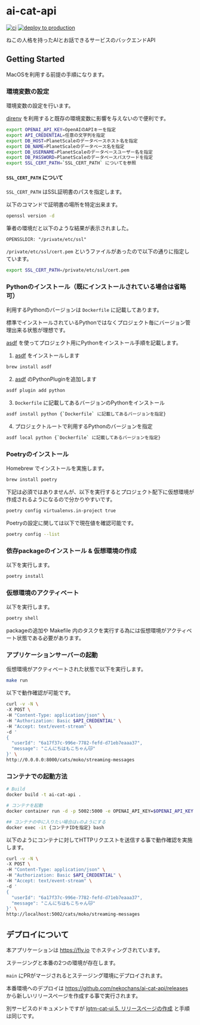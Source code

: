 # ai-cat-api
[![ci](https://github.com/nekochans/ai-cat-api/actions/workflows/ci.yml/badge.svg)](https://github.com/nekochans/ai-cat-api/actions/workflows/ci.yml)
[![deploy to production](https://github.com/nekochans/ai-cat-api/actions/workflows/deploy-to-production.yml/badge.svg)](https://github.com/nekochans/ai-cat-api/actions/workflows/deploy-to-production.yml)

ねこの人格を持ったAIとお話できるサービスのバックエンドAPI

## Getting Started

MacOSを利用する前提の手順になります。

### 環境変数の設定

環境変数の設定を行います。

[direnv](https://github.com/direnv/direnv) を利用すると既存の環境変数に影響を与えないので便利です。

```bash
export OPENAI_API_KEY=OpenAIのAPIキーを指定
export API_CREDENTIAL=任意の文字列を指定
export DB_HOST=PlanetScaleのデータベースホスト名を指定
export DB_NAME=PlanetScaleのデータベース名を指定
export DB_USERNAME=PlanetScaleのデータベースユーザー名を指定
export DB_PASSWORD=PlanetScaleのデータベースパスワードを指定
export SSL_CERT_PATH=`SSL_CERT_PATH` についてを参照
```

#### `SSL_CERT_PATH` について

`SSL_CERT_PATH` はSSL証明書のパスを指定します。

以下のコマンドで証明書の場所を特定出来ます。

```bash
openssl version -d
```

筆者の環境だと以下のような結果が表示されました。

```
OPENSSLDIR: "/private/etc/ssl"
```

`/private/etc/ssl/cert.pem` というファイルがあったので以下の通りに指定しています。

```bash
export SSL_CERT_PATH=/private/etc/ssl/cert.pem
```

### Pythonのインストール（既にインストールされている場合は省略可）

利用するPythonのバージョンは `Dockerfile` に記載してあります。

標準でインストールされているPythonではなくプロジェクト毎にバージョン管理出来る状態が理想です。

[asdf](https://asdf-vm.com/) を使ってプロジェクト用にPythonをインストール手順を記載します。

1. [asdf](https://asdf-vm.com/) をインストールします

```bash
brew install asdf
```

2. [asdf](https://asdf-vm.com/) のPythonPluginを追加します

```bash
asdf plugin add python
```

3. `Dockerfile` に記載してあるバージョンのPythonをインストール

```bash
asdf install python {`Dockerfile` に記載してあるバージョンを指定}
```

4. プロジェクトルートで利用するPythonのバージョンを指定

```bash
asdf local python {`Dockerfile` に記載してあるバージョンを指定}
```

### Poetryのインストール

Homebrew でインストールを実施します。

```bash
brew install poetry
```

下記は必須ではありませんが、以下を実行するとプロジェクト配下に仮想環境が作成されるようになるので分かりやすいです。

```bash
poetry config virtualenvs.in-project true
```

Poetryの設定に関しては以下で現在値を確認可能です。

```bash
poetry config --list
```

### 依存packageのインストール & 仮想環境の作成

以下を実行します。

```bash
poetry install
```

### 仮想環境のアクティベート

以下を実行します。

```bash
poetry shell
```

packageの追加や Makefile 内のタスクを実行する為には仮想環境がアクティベート状態である必要があります。

### アプリケーションサーバーの起動

仮想環境がアクティベートされた状態で以下を実行します。

```bash
make run
```

以下で動作確認が可能です。

```bash
curl -v -N \
-X POST \
-H "Content-Type: application/json" \
-H "Authorization: Basic $API_CREDENTIAL" \
-H "Accept: text/event-stream" \
-d '
{
  "userId": "6a17f37c-996e-7782-fefd-d71eb7eaaa37",
  "message": "こんにちはもこちゃん🐱"
}' \
http://0.0.0.0:8000/cats/moko/streaming-messages
```

### コンテナでの起動方法

```bash
# Build
docker build -t ai-cat-api .

# コンテナを起動
docker container run -d -p 5002:5000 -e OPENAI_API_KEY=$OPENAI_API_KEY -e API_CREDENTIAL=$API_CREDENTIAL -e DB_HOST=$DB_HOST -e DB_NAME=$DB_NAME -e DB_USERNAME=$DB_USERNAME -e DB_PASSWORD=$DB_PASSWORD ai-cat-api

## コンテナの中に入りたい場合は↓のようにする
docker exec -it {コンテナIDを指定} bash
```

以下のようにコンテナに対してHTTPリクエストを送信する事で動作確認を実施します。

```bash
curl -v -N \
-X POST \
-H "Content-Type: application/json" \
-H "Authorization: Basic $API_CREDENTIAL" \
-H "Accept: text/event-stream" \
-d '
{
  "userId": "6a17f37c-996e-7782-fefd-d71eb7eaaa37",
  "message": "こんにちはもこちゃん🐱"
}' \
http://localhost:5002/cats/moko/streaming-messages
```

## デプロイについて

本アプリケーションは https://fly.io でホスティングされています。

ステージングと本番の2つの環境が存在します。

`main` にPRがマージされるとステージング環境にデプロイされます。

本番環境へのデプロイは https://github.com/nekochans/ai-cat-api/releases から新しいリリースページを作成する事で実行されます。

別サービスのドキュメントですが [lgtm-cat-ui 5. リリースページの作成](https://github.com/nekochans/lgtm-cat-ui/blob/main/.github/CONTRIBUTING.md#5-%E3%83%AA%E3%83%AA%E3%83%BC%E3%82%B9%E3%83%9A%E3%83%BC%E3%82%B8%E3%81%AE%E4%BD%9C%E6%88%90) と手順は同じです。
